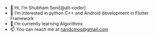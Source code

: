 - 👋 Hi, I’m Shubham Soni[@alt-coder]
- 👀 I’m interested in python C++ and Android development in Flutter Framework
- 🌱 I’m currently learning Algorithms
- 📫 You can reach me at nandcmos@gmail.com

<!---
alt-coder/alt-coder is a ✨ special ✨ repository because its `README.md` (this file) appears on your GitHub profile.
You can click the Preview link to take a look at your changes.
--->
